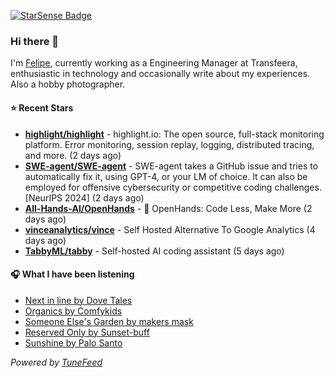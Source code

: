 <a href="https://starsense.app/developer-types" target="_blank"><img src="https://starsense.app/api/badge/?user=valtlfelipe" alt="StarSense Badge"></a>

### Hi there 👋

I'm [Felipe](https://felipevm.com), currently working as a Engineering Manager at Transfeera, enthusiastic in technology and occasionally write about my experiences. Also a hobby photographer.

#### ⭐ Recent Stars
- **[highlight/highlight](https://github.com/highlight/highlight)** - highlight.io: The open source, full-stack monitoring platform. Error monitoring, session replay, logging, distributed tracing, and more. (2 days ago)
- **[SWE-agent/SWE-agent](https://github.com/SWE-agent/SWE-agent)** - SWE-agent takes a GitHub issue and tries to automatically fix it, using GPT-4, or your LM of choice. It can also be employed for offensive cybersecurity or competitive coding challenges. [NeurIPS 2024]  (2 days ago)
- **[All-Hands-AI/OpenHands](https://github.com/All-Hands-AI/OpenHands)** - 🙌 OpenHands: Code Less, Make More (2 days ago)
- **[vinceanalytics/vince](https://github.com/vinceanalytics/vince)** - Self Hosted Alternative To Google Analytics (4 days ago)
- **[TabbyML/tabby](https://github.com/TabbyML/tabby)** - Self-hosted AI coding assistant (5 days ago)

#### 🎧 What I have been listening
- [Next in line by Dove Tales](https://open.spotify.com/track/3cuLUAo08KMeLzsJnBxExv)
- [Organics by Comfykids](https://open.spotify.com/track/3gAjJQh87hW5RaXyxG8xaH)
- [Someone Else&#39;s Garden by makers mask](https://open.spotify.com/track/3dpCtL7mPQG0B3MkaTKxHw)
- [Reserved Only by Sunset-buff](https://open.spotify.com/track/6ZGntxXkwV2rEKEdARBYIM)
- [Sunshine by Palo Santo](https://open.spotify.com/track/6bhFPCl8Q4wkbR5sEDLovv)

_Powered by [TuneFeed](https://tunefeed.app?ref=github.com)_


